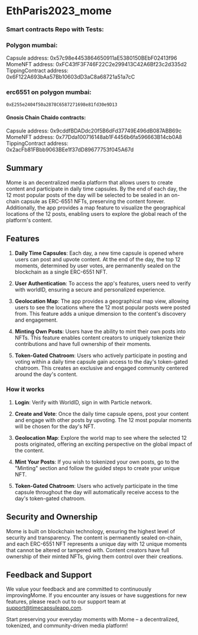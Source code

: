 # EthParis2023_mome
### Smart contracts Repo with Tests:

### Polygon mumbai:

Capsule address: 
    0x57c98e4453864650911aE5380150BEbF02413f96
MomeNFT address: 
    0xFC43fF3F746F22C2e299413C42A6Bf23c2d335d2
TippingContract address: 
    0x6F122A693bAa57Bb10603dD3aC8a68721a51a7cC


### erc6551 on polygon mumbai:
    0xE255e2404f50a2878C6587271698e81fd30e9D13


#### Gnosis Chain Chaido contracts:

Capsule address: 
    0x9cddfBDADdc20f5B6dFd37749E496dB087ABB69c
MomeNFT address: 
    0x77Dda100716148ab1F4456b6fa596663B14cb0A8
TippingContract address: 
    0x2acFb81FBbb9063BEe1f37dD89677753f045A67d



## Summary

Mome is an decentralized media platform that allows users to create content and participate in daily time capsules. By the end of each day, the 12 most popular posts of the day will be selected to be sealed in an on-chain capsule as ERC-6551 NFTs, preserving the content forever. Additionally, the app provides a map feature to visualize the geographical locations of the 12 posts, enabling users to explore the global reach of the platform's content.

## Features

1. **Daily Time Capsules**: Each day, a new time capsule is opened where users can post and upvote content. At the end of the day, the top 12 moments, determined by user votes, are permanently sealed on the blockchain as a single ERC-6551 NFT.

2. **User Authentication**: To access the app's features, users need to verify with worldID, ensuring a secure and personalized experience.

4. **Geolocation Map**: The app provides a geographical map view, allowing users to see the locations where the 12 most popular posts were posted from. This feature adds a unique dimension to the content's discovery and engagement.

5. **Minting Own Posts**: Users have the ability to mint their own posts into NFTs. This feature enables content creators to uniquely tokenize their contributions and have full ownership of their moments.

6. **Token-Gated Chatroom**: Users who actively participate in posting and voting within a daily time capsule gain access to the day's token-gated chatroom. This creates an exclusive and engaged community centered around the day's content.

### How it works

1. **Login**: Verify with WorldID, sign in with Particle network.

2. **Create and Vote**: Once the daily time capsule opens, post your content and engage with other posts by upvoting. The 12 most popular moments will be chosen for the day's NFT.

3. **Geolocation Map**: Explore the world map to see where the selected 12 posts originated, offering an exciting perspective on the global impact of the content.

4. **Mint Your Posts**: If you wish to tokenized your own posts, go to the "Minting" section and follow the guided steps to create your unique NFT.

5. **Token-Gated Chatroom**: Users who actively participate in the time capsule throughout the day will automatically receive access to the day's token-gated chatroom.


 ## Security and Ownership

Mome is built on blockchain technology, ensuring the highest level of security and transparency. The content is permanently sealed on-chain, and each ERC-6551 NFT represents a unique day with 12 unique moments that cannot be altered or tampered with. Content creators have full ownership of their minted NFTs, giving them control over their creations.

## Feedback and Support

We value your feedback and are committed to continuously improvingMome. If you encounter any issues or have suggestions for new features, please reach out to our support team at support@timecapsuleapp.com.

Start preserving your everyday moments with Mome – a decentralized, tokenized, and community-driven media platform!
